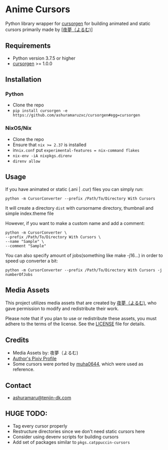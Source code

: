 # Anime Cursors

Python library wrapper for [cursorgen](https://github.com/ashuramaruzxc/cursorgen) for building animated
and static cursors primarily made by [[夜夢（よるむ)](https://www.pixiv.net/en/users/345405)]

## Requirements

* Python version 3.7.5 or higher
* [cursorgen](https://github.com/ashuramaruzxc/cursorgen) >= 1.0.0

## Installation

### Python

* Clone the repo
* `pip install cursorgen -e https://github.com/ashuramaruzxc/cursorgen#egg=cursorgen`

### NixOS/Nix

* Clone the repo
* Ensure that `nix >= 2.37` is installed
* in`nix.conf` put `experimental-features = nix-command flakes`
* `nix-env -iA nixpkgs.direnv`
* `direnv allow`

## Usage

If you have animated or static (.ani | .cur) files you can simply run:

    python -m CursorConverter --prefix /Path/To/Directory With Cursors
It will create a directory `dist` with cursorname directory, thumbnail and simple index.theme file

However, if you want to make a custom name and add a comment:

    python -m CursorConverter \
    --prefix /Path/To/Directory With Cursors \
    --name "Sample" \
    --comment "Sample"
You can also specify amount of jobs(something like make -j16...) in order to speed up converter a bit:

    python -m CursorConverter --prefix /Path/To/Directory With Cursors -j numberOfJobs

## Media Assets

This project utilizes media assets that are created by [夜夢（よるむ)](https://www.pixiv.net/en/users/345405), who gave permission to modify and redistribute their work.

Please note that if you plan to use or redistribute these assets, you must adhere to the terms of the license. See the [LICENSE](COPYING.CC-BY-NC-SA.4.0.md) file for details.

## Credits

* Media Assets by: 夜夢（よるむ)
* [Author's Pixiv Profile](https://www.pixiv.net/en/users/345405)
* Some cursors were ported by [muha0644](https://www.pling.com/u/muha0644), which were used as reference.
  
## Contact

* [ashuramaru@tenjin-dk.com](mailto:ashuramaru@tenjin-dk.com)

## HUGE TODO:
- Tag every cursor properly
- Restructure directories since we don't need static cursors here
- Consider using devenv scripts for building cursors
- Add set of packages similar to `pkgs.catppuccin-cursors`
